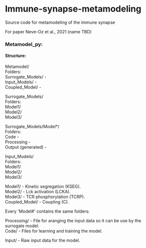 # Immune-synapse-metamodeling
Source code for metamodeling of the immune synapse

For paper Neve-Oz et al., 2021 (name TBD)

<ADD DETAILS HERE>
  
### Metamodel_py:
#### Structure:
Metamodel/<br>
Folders:<br>
Surrogate_Models/ - <br>
Input_Models/ - <br>
Coupled_Model/ - <br>

Surrogate_Models/<br>
Folders:<br>
Model1/<br>
Model2/<br>
Model3/<br>

Surrogate_Models/Model*/<br>
Folders:<br>
Code - <br>
Processing - <br>
Output (generated) - <br>

Input_Models/<br>
Folders:<br>
Model1/<br>
Model2/<br>
Model3/<br>


Model1/ - Kinetic segregation (KSEG).<br>
Model2/ - Lck activation (LCKA).<br>
Model3/ - TCR phosphorylation (TCRP).<br>
Coupled_Model/ - Coupling (C).<br>

Every 'Model#' contains the same folders:<br>

Processing/ - File for aranging the input data so it can be use by the surrogate model.<br>
Code/ - Files for learning and training the model.<br>

Input/ - Raw input data for the model.<br>

